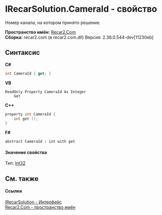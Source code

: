 # IRecarSolution.CameraId - свойство
 

Номер канала, на котором принято решение.

**Пространство имён:**&nbsp;<a href="68726a4f-5108-9c67-8918-cc6a6e73f216">Recar2.Com</a><br />**Сборка:**&nbsp;recar2.com (в recar2.com.dll) Версия: 2.36.0.544-dev[11230eb]

## Синтаксис

**C#**<br />
``` C#
int CameraId { get; }
```

**VB**<br />
``` VB
ReadOnly Property CameraId As Integer
	Get
```

**C++**<br />
``` C++
property int CameraId {
	int get ();
}
```

**F#**<br />
``` F#
abstract CameraId : int with get

```


#### Значение свойства
Тип:&nbsp;<a href="http://msdn2.microsoft.com/ru-ru/library/td2s409d" target="_blank">Int32</a>

## См. также


#### Ссылки
<a href="c8fc0f66-db11-9b96-5b94-03633ffca39e">IRecarSolution - Интерфейс</a><br /><a href="68726a4f-5108-9c67-8918-cc6a6e73f216">Recar2.Com - пространство имён</a><br />